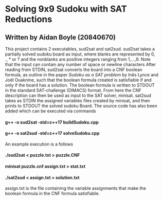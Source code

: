 # Solving 9x9 Sudoku with SAT Reductions
## Written by Aidan Boyle (20840670)
This project contains 2 executables, sud2sat and sat2sud. sud2sat takes a partially solved sudoku board as input, where blanks are represented by
0, ., * or ? and the nonblanks are positive integers ranging from 1,...,9.
Note that the input can contain any number of space or newline characters
After reading from STDIN, sud2sat converts the board into a CNF boolean formula, as outline
in the paper *Sudoku as a SAT problem* by Inês Lynce and Joël Ouaknine, such that
the boolean formula created is satisfiable if and only if the board has a solution. The boolean formula is written to STDOUT
in the standard SAT-challenge (DIMACS) format. From here the CNF description can then 
be used as input to the SAT solver, minisat. sat2sud takes as STDIN the assigned variables files
created by minisat, and then prints to STDOUT the solved sudoku Board. The source code has also been added
which can be executed via commands 
#### g++ -o sud2sat -std=c++17 buildSudoku.cpp
#### g++ -o sat2sud -std=c++17 solveSudoku.cpp

An example execution is a follows
#### ./sud2sat < puzzle.txt > puzzle.CNF
#### minisat puzzle.cnf assign.txt > stat.txt
#### ./sat2sud < assign.txt > solution.txt
assign.txt is the file containing the variable assignments that make the boolean formula 
in the CNF formula satisfiable.